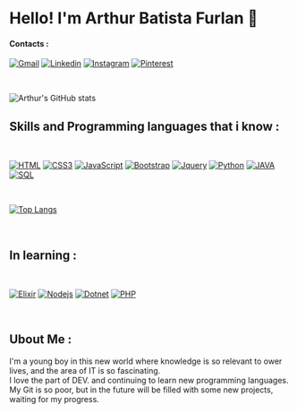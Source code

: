 
# Hello! I'm Arthur Batista Furlan 👋

#### Contacts :

[![Gmail](https://img.shields.io/badge/Gmail-D14836?style=for-the-badge&logo=gmail&logoColor=white)](mailto:arthurbfx2001)
[![Linkedin](https://img.shields.io/badge/LinkedIn-0077B5?style=for-the-badge&logo=linkedin&logoColor=white)](https://www.linkedin.com/in/arthur-batista-furlan-2001/)
[![Instagram](https://img.shields.io/badge/Instagram-E4405F?style=for-the-badge&logo=instagram&logoColor=white)](https://www.instagram.com/arthurx2001/)
[![Pinterest](https://img.shields.io/badge/Pinterest-%23E60023.svg?&style=for-the-badge&logo=Pinterest&logoColor=white)](https://pin.it/7HJL2X9)

<br>

![Arthur's GitHub stats](https://github-readme-stats.vercel.app/api?username=abfx2001&show_icons=true&theme=radical)

## Skills and Programming languages that i know :

<br>

[![HTML](https://img.shields.io/badge/HTML5-E34F26?style=for-the-badge&logo=html5&logoColor=white)](https://github.com/abfx2001)
[![CSS3](https://img.shields.io/badge/CSS3-1572B6?style=for-the-badge&logo=css3&logoColor=white)](https://github.com/abfx2001)
[![JavaScript](https://img.shields.io/badge/JavaScript-F7DF1E?style=for-the-badge&logo=javascript&logoColor=black)](https://github.com/abfx2001)
[![Bootstrap](https://img.shields.io/badge/Bootstrap-563D7C?style=for-the-badge&logo=bootstrap&logoColor=white)](https://github.com/abfx2001)
[![Jquery](https://img.shields.io/badge/jQuery-0769AD?style=for-the-badge&logo=jquery&logoColor=white)](https://github.com/abfx2001)
[![Python](https://img.shields.io/badge/Python-14354C?style=for-the-badge&logo=python&logoColor=white)](https://github.com/abfx2001)
[![JAVA](https://img.shields.io/badge/Java-ED8B00?style=for-the-badge&logo=java&logoColor=white)](https://github.com/abfx2001)
[![SQL](https://img.shields.io/badge/MySQL-005C84?style=for-the-badge&logo=mysql&logoColor=white)](https://github.com/abfx2001)

<br>

[![Top Langs](https://github-readme-stats.vercel.app/api/top-langs/?username=abfx2001&layout=compact)](https://github.com/abfx2001/github-readme-stats)

<br>

## In learning :

<br>

[![Elixir](https://img.shields.io/badge/Elixir-4B275F?style=for-the-badge&logo=elixir&logoColor=white)](https://github.com/abfx2001)
[![Nodejs](https://img.shields.io/badge/Node.js-43853D?style=for-the-badge&logo=node.js&logoColor=white)](https://github.com/abfx2001)
[![Dotnet](https://img.shields.io/badge/.NET-5C2D91?style=for-the-badge&logo=.net&logoColor=white)](https://github.com/abfx2001)
[![PHP](https://img.shields.io/badge/PHP-777BB4?style=for-the-badge&logo=php&logoColor=white)](https://github.com/abfx2001)

<br>

## Ubout Me :
  I'm a young boy in this new world where knowledge is so relevant to ower lives, and the area of IT is so fascinating.<br>
  I love the part of DEV. and continuing to learn new programming languages.<br>
  My Git is so poor, but in the future will be filled with some new projects, waiting for my progress.
